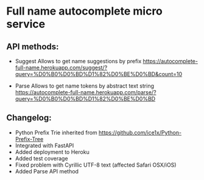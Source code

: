 # Full name autocomplete micro service

## API methods:

* Suggest
Allows to get name suggestions by prefix
https://autocomplete-full-name.herokuapp.com/suggest/?query=%D0%B0%D0%BD%D1%82%D0%BE%D0%BD&count=10

* Parse
Allows to get name tokens by abstract text string
https://autocomplete-full-name.herokuapp.com/parse/?query=%D0%B0%D0%BD%D1%82%D0%BE%D0%BD

## Changelog:
* Python Prefix Trie inherited from https://github.com/ice1x/Python-Prefix-Tree
* Integrated with FastAPI
* Added deployment to Heroku
* Added test coverage
* Fixed problem with Cyrillic UTF-8 text (affected Safari OSX/iOS)
* Added Parse API method
